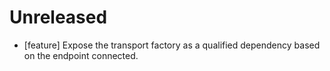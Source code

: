 # Unreleased
* [feature] Expose the transport factory as a qualified dependency based on the endpoint connected.
